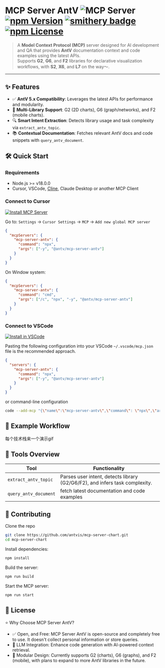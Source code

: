 # MCP Server AntV ![](https://badge.mcpx.dev?type=server 'MCP Server')[![npm Version](https://img.shields.io/npm/v/@antv/mcp-server-antv.svg)](https://www.npmjs.com/package/@antv/mcp-server-antv) [![smithery badge](https://smithery.ai/badge/@antvis/mcp-server-antv)](https://smithery.ai/server/@antvis/mcp-server-antv) [![npm License](https://img.shields.io/npm/l/@antv/mcp-server-antv.svg)](https://www.npmjs.com/package/@antv/mcp-server-antv)

> A **Model Context Protocol (MCP)** server designed for AI development and QA that provides **AntV** documentation context and code examples using the latest APIs.  
> Supports **G2**, **G6**, and **F2** libraries for declarative visualization workflows, with **S2**, **X6**, and **L7** on the way～.

---

## ✨ Features

- ✅ **AntV 5.x Compatibility**: Leverages the latest APIs for performance and modularity.
- 🧩 **Multi-Library Support**: G2 (2D charts), G6 (graph/networks), and F2 (mobile charts).
- 🔍 **Smart Intent Extraction**: Detects library usage and task complexity via `extract_antv_topic`.
- 📚 **Contextual Documentation**: Fetches relevant AntV docs and code snippets with `query_antv_document`.

## 🛠️ Quick Start

### Requirements

- Node.js >= v18.0.0
- Cursor, VSCode, [Cline](https://cline.bot/mcp-marketplace), Claude Desktop or another MCP Client

### Connect to Cursor

[![Install MCP Server](https://cursor.com/deeplink/mcp-install-light.svg)](https://cursor.com/install-mcp?name=mcp-server-antv&config=JTdCJTIyY29tbWFuZCUyMiUzQSUyMm5weCUyMC15JTIwJTQwYW50diUyRm1jcC1zZXJ2ZXItYW50diUyMiU3RA%3D%3D)

Go to: `Settings` -> `Cursor Settings` -> `MCP` -> `Add new global MCP server`

```json
{
  "mcpServers": {
    "mcp-server-antv": {
      "command": "npx",
      "args": ["-y", "@antv/mcp-server-antv"]
    }
  }
}
```

On Window system:

```json
{
  "mcpServers": {
    "mcp-server-antv": {
      "command": "cmd",
      "args": ["/c", "npx", "-y", "@antv/mcp-server-antv"]
    }
  }
}
```

### Connect to VSCode

[![Install in VSCode](https://img.shields.io/badge/Install%20in-VSCode-007ACC?logo=visualstudiocode&logoColor=white)](vscode:mcp/install?%7B%22name%22%3A%22mcp-server-antv%22%2C%22command%22%3A%22npx%22%2C%22args%22%3A%5B%22-y%22%2C%22%40antv%2Fmcp-server-antv%22%5D%7D)

Pasting the following configuration into your VSCode `~/.vscode/mcp.json` file is the recommended approach.

```json
{
  "servers": {
    "mcp-server-antv": {
      "command": "npx",
      "args": ["-y", "@antv/mcp-server-antv"]
    }
  }
}
```

or command-line configuration

```bash
code --add-mcp "{\"name\":\"mcp-server-antv\",\"command\": \"npx\",\"args\": [\"-y\",\"@antv/mcp-server-antv\"]}"
```

## 🧪 Example Workflow

每个技术栈来一个演示gif

## 🧰 Tools Overview

| Tool                  | Functionality                                                               |
| --------------------- | --------------------------------------------------------------------------- |
| `extract_antv_topic`  | Parses user intent, detects library (G2/G6/F2), and infers task complexity. |
| `query_antv_document` | fetch latest documentation and code examples                                |

## 🔨 Contributing

Clone the repo

```bash
git clone https://github.com/antvis/mcp-server-chart.git
cd mcp-server-chart
```

Install dependencies:

```bash
npm install
```

Build the server:

```bash
npm run build
```

Start the MCP server:

```bash
npm run start
```

## 📄 License

⭐ Why Choose MCP Server AntV?

- ✅ Open, and Free: MCP Server AntV is open-source and completely free to use. It doesn't collect personal information or store queries.
- 🧠 LLM Integration: Enhance code generation with AI-powered context retrieval.
- 🧩 Modular Design: Currently supports G2 (charts), G6 (graphs), and F2 (mobile), with plans to expand to more AntV libraries in the future.
